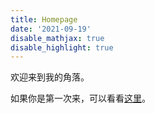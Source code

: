 ```yaml
---
title: Homepage
date: '2021-09-19'
disable_mathjax: true
disable_highlight: true
---
```


欢迎来到我的角落。

如果你是第一次来，可以看看[这里](cn/about)。